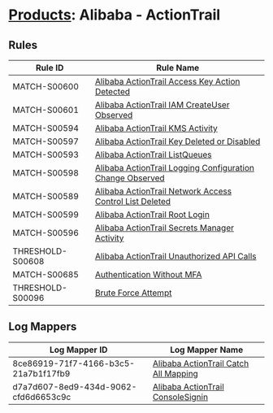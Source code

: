 # [Products](README.md): Alibaba - ActionTrail

## Rules

|Rule ID|Rule Name|
|----|----|
|MATCH-S00600|[Alibaba ActionTrail Access Key Action Detected](../rules/MATCH-S00600.md)|
|MATCH-S00601|[Alibaba ActionTrail IAM CreateUser Observed](../rules/MATCH-S00601.md)|
|MATCH-S00594|[Alibaba ActionTrail KMS Activity](../rules/MATCH-S00594.md)|
|MATCH-S00597|[Alibaba ActionTrail Key Deleted or Disabled](../rules/MATCH-S00597.md)|
|MATCH-S00593|[Alibaba ActionTrail ListQueues](../rules/MATCH-S00593.md)|
|MATCH-S00598|[Alibaba ActionTrail Logging Configuration Change Observed](../rules/MATCH-S00598.md)|
|MATCH-S00589|[Alibaba ActionTrail Network Access Control List Deleted](../rules/MATCH-S00589.md)|
|MATCH-S00599|[Alibaba ActionTrail Root Login](../rules/MATCH-S00599.md)|
|MATCH-S00596|[Alibaba ActionTrail Secrets Manager Activity](../rules/MATCH-S00596.md)|
|THRESHOLD-S00608|[Alibaba ActionTrail Unauthorized API Calls](../rules/THRESHOLD-S00608.md)|
|MATCH-S00685|[Authentication Without MFA](../rules/MATCH-S00685.md)|
|THRESHOLD-S00096|[Brute Force Attempt](../rules/THRESHOLD-S00096.md)|


## Log Mappers

|Log Mapper ID|Log Mapper Name|
|----|----|
|8ce86919-71f7-4166-b3c5-21a7b1f17fb9|[Alibaba ActionTrail Catch All Mapping](../mappings/8ce86919-71f7-4166-b3c5-21a7b1f17fb9.md)|
|d7a7d607-8ed9-434d-9062-cfd6d6653c9c|[Alibaba ActionTrail ConsoleSignin](../mappings/d7a7d607-8ed9-434d-9062-cfd6d6653c9c.md)|


